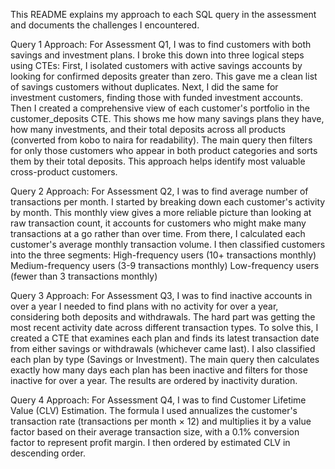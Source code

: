 This README explains my approach to each SQL query in the assessment and documents the challenges I encountered.

Query 1 Approach:
For Assessment Q1, I was to find customers with both savings and investment plans.
I broke this down into three logical steps using CTEs:
First, I isolated customers with active savings accounts by looking for confirmed deposits greater than zero. This gave me a clean list of savings customers without duplicates.
Next, I did the same for investment customers, finding those with funded investment accounts.
Then I created a comprehensive view of each customer's portfolio in the customer_deposits CTE. This shows me how many savings plans they have, how many investments, and their total deposits across all products (converted from kobo to naira for readability).
The main query then filters for only those customers who appear in both product categories and sorts them by their total deposits. This approach helps identify most valuable cross-product customers.

Query 2 Approach:
For Assessment Q2, I was to find average number of transactions per month.
I started by breaking down each customer's activity by month. This monthly view gives a more reliable picture than looking at raw transaction count, it accounts for customers who might make many transactions at a go rather than over time.
From there, I calculated each customer's average monthly transaction volume.
I then classified customers into the three segments:
High-frequency users (10+ transactions monthly)
Medium-frequency users (3-9 transactions monthly)
Low-frequency users (fewer than 3 transactions monthly)

Query 3 Approach:
For Assessment Q3, I was to find inactive accounts in over a year
I needed to find plans with no activity for over a year, considering both deposits and withdrawals. The hard part was getting the most recent activity date across different transaction types.
To solve this, I created a CTE that examines each plan and finds its latest transaction date from either savings or withdrawals (whichever came last). I also classified each plan by type (Savings or Investment).
The main query then calculates exactly how many days each plan has been inactive and filters for those inactive for over a year. The results are ordered by inactivity duration.

Query 4 Approach:
For Assessment Q4, I was to find Customer Lifetime Value (CLV) Estimation.
The formula I used annualizes the customer's transaction rate (transactions per month × 12) and multiplies it by a value factor based on their average transaction size, with a 0.1% conversion factor to represent profit margin.
I then ordered by estimated CLV in descending order.
